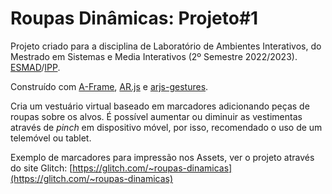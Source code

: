 # Roupas Dinâmicas: Projeto#1

Projeto criado para a disciplina de Laboratório de Ambientes Interativos, do Mestrado em Sistemas e Media Interativos (2º Semestre 2022/2023). [ESMAD](https://www.esmad.ipp.pt)/[IPP](https://www.ipp.pt).

Construído com [A-Frame](https://aframe.io), [AR.js](https://ar-js-org.github.io/AR.js-Docs/) e [arjs-gestures](https://github.com/fcor/arjs-gestures).

Cria um vestuário virtual baseado em marcadores adicionando peças de roupas sobre os alvos. É possível aumentar ou diminuir as vestimentas através de *pinch* em dispositivo móvel, por isso, recomendado o uso de um telemóvel ou tablet.

Exemplo de marcadores para impressão nos Assets, ver o projeto através do site Glitch: [https://glitch.com/~roupas-dinamicas](https://glitch.com/~roupas-dinamicas)